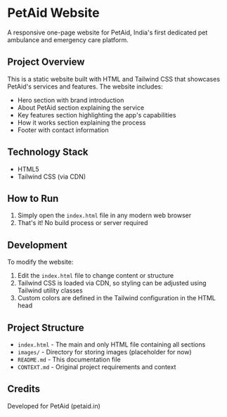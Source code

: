 # PetAid Website

A responsive one-page website for PetAid, India's first dedicated pet ambulance and emergency care platform.

## Project Overview

This is a static website built with HTML and Tailwind CSS that showcases PetAid's services and features. The website includes:

- Hero section with brand introduction
- About PetAid section explaining the service
- Key features section highlighting the app's capabilities
- How it works section explaining the process
- Footer with contact information

## Technology Stack

- HTML5
- Tailwind CSS (via CDN)

## How to Run

1. Simply open the `index.html` file in any modern web browser
2. That's it! No build process or server required

## Development

To modify the website:

1. Edit the `index.html` file to change content or structure
2. Tailwind CSS is loaded via CDN, so styling can be adjusted using Tailwind utility classes
3. Custom colors are defined in the Tailwind configuration in the HTML head

## Project Structure

- `index.html` - The main and only HTML file containing all sections
- `images/` - Directory for storing images (placeholder for now)
- `README.md` - This documentation file
- `CONTEXT.md` - Original project requirements and context

## Credits

Developed for PetAid (petaid.in) 
